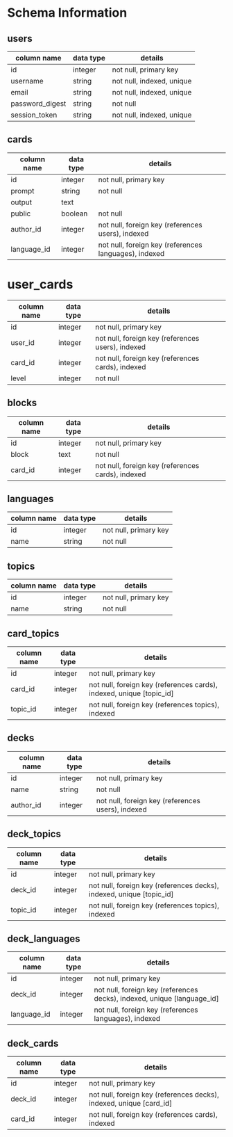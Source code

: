 # Schema Information

## users
column name     | data type | details
----------------|-----------|-----------------------
id              | integer   | not null, primary key
username        | string    | not null, indexed, unique
email           | string    | not null, indexed, unique
password_digest | string    | not null
session_token   | string    | not null, indexed, unique

## cards
column name | data type | details
------------|-----------|-----------------------
id          | integer   | not null, primary key
prompt      | string    | not null
output      | text      |
public      | boolean   | not null
author_id   | integer   | not null, foreign key (references users), indexed
language_id | integer   | not null, foreign key (references languages), indexed

# user_cards
column name | data type | details
------------|-----------|-----------------------
id          | integer   | not null, primary key
user_id     | integer   | not null, foreign key (references users), indexed
card_id     | integer   | not null, foreign key (references cards), indexed
level       | integer   | not null

## blocks
column name | data type | details
------------|-----------|-----------------------
id          | integer   | not null, primary key
block       | text      | not null
card_id     | integer   | not null, foreign key (references cards), indexed

## languages
column name | data type | details
------------|-----------|-----------------------
id          | integer   | not null, primary key
name        | string    | not null

## topics
column name | data type | details
------------|-----------|-----------------------
id          | integer   | not null, primary key
name        | string    | not null

## card_topics
column name | data type | details
------------|-----------|-----------------------
id          | integer   | not null, primary key
card_id     | integer   | not null, foreign key (references cards), indexed, unique [topic_id]
topic_id    | integer   | not null, foreign key (references topics), indexed

## decks
column name | data type | details
------------|-----------|-----------------------
id          | integer   | not null, primary key
name        | string    | not null
author_id   | integer   | not null, foreign key (references users), indexed

## deck_topics
column name | data type | details
------------|-----------|-----------------------
id          | integer   | not null, primary key
deck_id     | integer   | not null, foreign key (references decks), indexed, unique [topic_id]
topic_id    | integer   | not null, foreign key (references topics), indexed

## deck_languages
column name | data type | details
------------|-----------|-----------------------
id          | integer   | not null, primary key
deck_id     | integer   | not null, foreign key (references decks), indexed, unique [language_id]
language_id | integer   | not null, foreign key (references languages), indexed

## deck_cards
column name | data type | details
------------|-----------|-----------------------
id          | integer   | not null, primary key
deck_id     | integer   | not null, foreign key (references decks), indexed, unique [card_id]
card_id     | integer   | not null, foreign key (references cards), indexed
